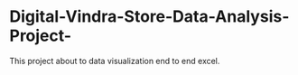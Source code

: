 # Digital-Vindra-Store-Data-Analysis-Project-
This project about to data visualization end to end excel. 
